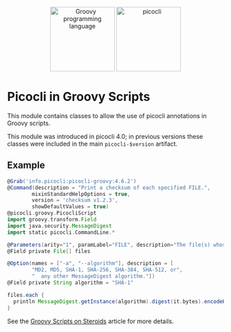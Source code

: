 <p align="center">
<a href="https://groovy-lang.org"><img src="https://picocli.info/images/groovy-logo.png" height="150px" alt="Groovy programming language"></a>
<a href="https://picocli.info"><img src="https://picocli.info/images/logo/horizontal-400x150.png" alt="picocli" height="150px"></p></a>


# Picocli in Groovy Scripts

This module contains classes to allow the use of picocli annotations in Groovy scripts.

This module was introduced in picocli 4.0; in previous versions these classes were included in the main `picocli-$version` artifact.

## Example

```groovy
@Grab('info.picocli:picocli-groovy:4.6.2')
@Command(description = "Print a checksum of each specified FILE.",
        mixinStandardHelpOptions = true,
        version = 'checksum v1.2.3',
        showDefaultValues = true)
@picocli.groovy.PicocliScript
import groovy.transform.Field
import java.security.MessageDigest
import static picocli.CommandLine.*

@Parameters(arity="1", paramLabel="FILE", description="The file(s) whose checksum to calculate.")
@Field private File[] files

@Option(names = ["-a", "--algorithm"], description = [
        "MD2, MD5, SHA-1, SHA-256, SHA-384, SHA-512, or",
        "  any other MessageDigest algorithm."])
@Field private String algorithm = "SHA-1"

files.each {
  println MessageDigest.getInstance(algorithm).digest(it.bytes).encodeHex().toString() + "\t" + it
}
```

See the [Groovy Scripts on Steroids](https://picocli.info/picocli-2.0-groovy-scripts-on-steroids.html) article for more details.
